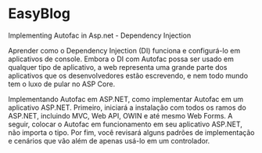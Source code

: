# EasyBlog
Implementing Autofac in Asp.net - Dependency Injection

Aprender como o Dependency Injection (DI) funciona e configurá-lo em aplicativos de console.
Embora o DI com Autofac possa ser usado em qualquer tipo de aplicativo, a web representa uma grande parte dos aplicativos que os desenvolvedores estão escrevendo, e nem todo mundo tem o luxo de pular no ASP Core.

Implementando Autofac em ASP.NET, como implementar Autofac em um aplicativo ASP.NET. 
Primeiro, iniciará a instalação com todos os ramos do ASP.NET, incluindo MVC, Web API, OWIN e até mesmo Web Forms. 
A seguir, colocar o Autofac em funcionamento em seu aplicativo ASP.NET, não importa o tipo. 
Por fim, você revisará alguns padrões de implementação e cenários que vão além de apenas usá-lo em um controlador. 

